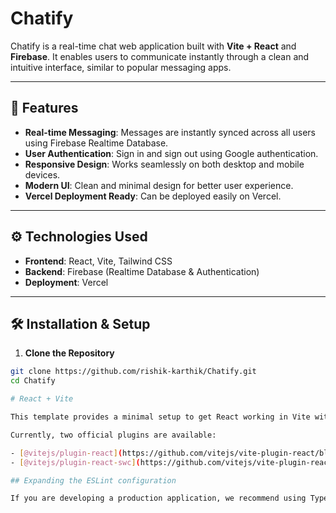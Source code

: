 # Chatify

Chatify is a real-time chat web application built with **Vite + React** and **Firebase**. It enables users to communicate instantly through a clean and intuitive interface, similar to popular messaging apps.  

---

## 🌟 Features

- **Real-time Messaging**: Messages are instantly synced across all users using Firebase Realtime Database.
- **User Authentication**: Sign in and sign out using Google authentication.
- **Responsive Design**: Works seamlessly on both desktop and mobile devices.
- **Modern UI**: Clean and minimal design for better user experience.
- **Vercel Deployment Ready**: Can be deployed easily on Vercel.

---

## ⚙️ Technologies Used

- **Frontend**: React, Vite, Tailwind CSS
- **Backend**: Firebase (Realtime Database & Authentication)
- **Deployment**: Vercel

---

## 🛠 Installation & Setup

1. **Clone the Repository**

```bash
git clone https://github.com/rishik-karthik/Chatify.git
cd Chatify

# React + Vite

This template provides a minimal setup to get React working in Vite with HMR and some ESLint rules.

Currently, two official plugins are available:

- [@vitejs/plugin-react](https://github.com/vitejs/vite-plugin-react/blob/main/packages/plugin-react) uses [Babel](https://babeljs.io/) for Fast Refresh
- [@vitejs/plugin-react-swc](https://github.com/vitejs/vite-plugin-react/blob/main/packages/plugin-react-swc) uses [SWC](https://swc.rs/) for Fast Refresh

## Expanding the ESLint configuration

If you are developing a production application, we recommend using TypeScript with type-aware lint rules enabled. Check out the [TS template](https://github.com/vitejs/vite/tree/main/packages/create-vite/template-react-ts) for information on how to integrate TypeScript and [`typescript-eslint`](https://typescript-eslint.io) in your project.
